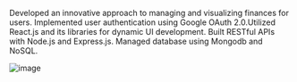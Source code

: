 Developed an innovative approach to managing and visualizing finances for users. Implemented user
authentication using Google OAuth 2.0.Utilized React.js and its libraries for dynamic UI development.
Built RESTful APIs with Node.js and Express.js. Managed database using Mongodb and NoSQL.

![image](https://github.com/user-attachments/assets/9f276f12-2b5f-43d6-b534-1be2be7533b9)

